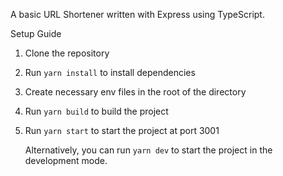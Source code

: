A basic URL Shortener written with Express using TypeScript. 

Setup Guide

1. Clone the repository
2. Run `yarn install` to install dependencies
3. Create necessary env files in the root of the directory
4. Run `yarn build` to build the project
5. Run `yarn start` to start the project at port 3001

   Alternatively, you can run `yarn dev` to start the project in the development mode.
